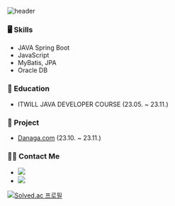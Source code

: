 ![header](https://capsule-render.vercel.app/api?type=transparent&height=50&section=header&text=rococoding&fontColor=0866FF&fontSize=30) 
### 🖥 Skills
- JAVA Spring Boot
- JavaScript
- MyBatis, JPA
- Oracle DB

### 🏫 Education
- ITWILL JAVA DEVELOPER COURSE (23.05. ~ 23.11.)

### 💾 Project
- [Danaga.com](https://github.com/Roco-LEE/IWILL_TEAM_PROJECT/tree/master/03.Avengers) (23.10. ~ 23.11.)

### 🙋‍♂️ Contact Me
- [<img src="https://img.shields.io/badge/로꼬코딩-000000?style=for-the-badge&logo=tistory&logoColor=white">](https://rococoding.tistory.com/)
- [<img src="https://img.shields.io/badge/LinkedIn-0A66C2?style=for-the-badge&logo=linkedin&logoColor=white">](https://www.linkedin.com/in/hyunseung-lee-318016133/)

[![Solved.ac 프로필](http://mazassumnida.wtf/api/v2/generate_badge?boj=roco_lee)](https://solved.ac/profile/roco_lee)
